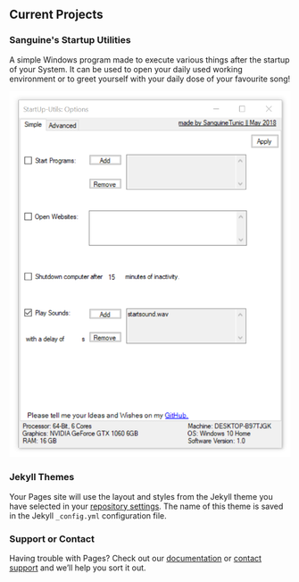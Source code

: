 ## Current Projects


### Sanguine's Startup Utilities

A simple Windows program made to execute various things after the startup of your System.
It can be used to open your daily used working environment or to greet yourself with your daily dose of your favourite song!

<img src="images/interface.png">

### Jekyll Themes

Your Pages site will use the layout and styles from the Jekyll theme you have selected in your [repository settings](https://github.com/SanguineTunic/sanguinetunic.github.io/settings). The name of this theme is saved in the Jekyll `_config.yml` configuration file.

### Support or Contact

Having trouble with Pages? Check out our [documentation](https://help.github.com/categories/github-pages-basics/) or [contact support](https://github.com/contact) and we’ll help you sort it out.
